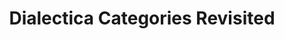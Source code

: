 ---
title: "Dialectica Categories Revisited"
year: 2023
venue: "Chapman University, 14 April, 2023, Orange County, CA"
slides: includes/talks/2023-DialChapman.pdf
---